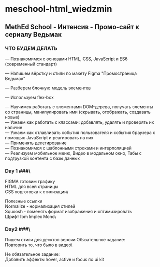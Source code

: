# meschool-html_wiedzmin
## MethEd School - Интенсив - Промо-сайт к сериалу Ведьмак


### ЧТО БУДЕМ ДЕЛАТЬ

— Познакомимся с основами HTML, CSS, JavaScript и ES6 (современный стандарт)

— Напишем вёрстку и стили по макету Figma "Промостраница Ведьмак"

— Разберем блочную модель элементов

— Используем flex-box

— Научимся работать с элементами DOM-дерева, получать элементы со страницы, манипулировать ими (скрывать, отображать, создавать новые)\
— Узнаем как работать с классами: добавлять, удалять и проверять их наличие\
— Узнаем как отлавливать события пользователя и события браузера с помощью JavaScript и реагировать на них\
— Применять делегирование\
— Познакомимся с шаблонными строками и интерполяцией\
— Реализуем мобильное меню, Видео в модальном окно,  Табы с подгрузкой контента с базы данных

### Day 1 ###\
FIGMA готовим графику\
HTML для всей страницы\
CSS подготовка к стилизации\

Полезные ссылки\
Normalize - нормализация стилей\
Squoosh - поменять формат изображения и оптимизировать\
Шрифт Ibm Implex Mono\

### Day2 ###\
Пишем стили для десктоп версии
Обязательное задание:\
Повторить то, что было в видео\

Не обязательное задание:\
Добавить эффекты hover, active и focus по ui kit
